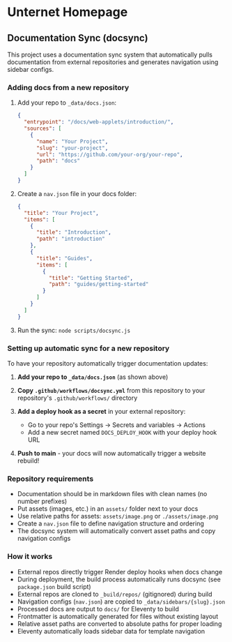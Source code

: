 # Unternet Homepage

## Documentation Sync (docsync)

This project uses a documentation sync system that automatically pulls documentation from external repositories and generates navigation using sidebar configs.

### Adding docs from a new repository

1. Add your repo to `_data/docs.json`:
   ```json
   {
     "entrypoint": "/docs/web-applets/introduction/",
     "sources": [
       {
         "name": "Your Project",
         "slug": "your-project", 
         "url": "https://github.com/your-org/your-repo",
         "path": "docs"
       }
     ]
   }
   ```

2. Create a `nav.json` file in your docs folder:
   ```json
   {
     "title": "Your Project",
     "items": [
       {
         "title": "Introduction",
         "path": "introduction"
       },
       {
         "title": "Guides",
         "items": [
           {
             "title": "Getting Started",
             "path": "guides/getting-started"
           }
         ]
       }
     ]
   }
   ```

3. Run the sync: `node scripts/docsync.js`

### Setting up automatic sync for a new repository

To have your repository automatically trigger documentation updates:

1. **Add your repo to `_data/docs.json`** (as shown above)

2. **Copy `.github/workflows/docsync.yml`** from this repository to your repository's `.github/workflows/` directory

3. **Add a deploy hook as a secret** in your external repository:
   - Go to your repo's Settings → Secrets and variables → Actions
   - Add a new secret named `DOCS_DEPLOY_HOOK` with your deploy hook URL

4. **Push to main** - your docs will now automatically trigger a website rebuild!

### Repository requirements

- Documentation should be in markdown files with clean names (no number prefixes)
- Put assets (images, etc.) in an `assets/` folder next to your docs
- Use relative paths for assets: `assets/image.png` or `./assets/image.png`
- Create a `nav.json` file to define navigation structure and ordering
- The docsync system will automatically convert asset paths and copy navigation configs

### How it works

- External repos directly trigger Render deploy hooks when docs change
- During deployment, the build process automatically runs docsync (see `package.json` build script)
- External repos are cloned to `_build/repos/` (gitignored) during build
- Navigation configs (`nav.json`) are copied to `_data/sidebars/{slug}.json`
- Processed docs are output to `docs/` for Eleventy to build
- Frontmatter is automatically generated for files without existing layout
- Relative asset paths are converted to absolute paths for proper loading
- Eleventy automatically loads sidebar data for template navigation